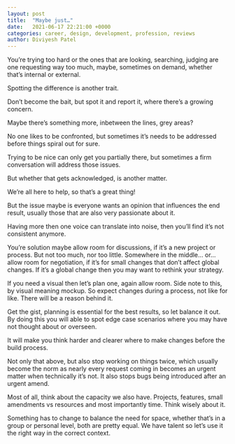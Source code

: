```yaml
---
layout: post
title:  "Maybe just…"
date:   2021-06-17 22:21:00 +0000
categories: career, design, development, profession, reviews
author: Diviyesh Patel
---
```


You’re trying too hard or the ones that are looking, searching, judging are one requesting way too much, maybe, sometimes on demand, whether that’s internal or external.

Spotting the difference is another trait.

Don’t become the bait, but spot it and report it, where there’s a growing concern.

Maybe there’s something more, inbetween the lines, grey areas?

No one likes to be confronted, but sometimes it’s needs to be addressed before things spiral out for sure.

Trying to be nice can only get you partially there, but sometimes a firm conversation will address those issues.

But whether that gets acknowledged, is another matter.

We’re all here to help, so that’s a great thing!

But the issue maybe is everyone wants an opinion that influences the end result, usually those that are also very passionate about it.

Having more then one voice can translate into noise, then you’ll find it’s not consistent anymore.

You’re solution maybe allow room for discussions, if it’s a new project or process. But not too much, nor too little. Somewhere in the middle… or… allow room for negotiation, if it’s for small changes that don’t affect global changes. If it’s a global change then you may want to rethink your strategy.

If you need a visual then let’s plan one, again allow room. Side note to this, by visual meaning mockup. So expect changes during a process, not like for like. There will be a reason behind it.

Get the gist, planning is essential for the best results, so let balance it out. By doing this you will able to spot edge case scenarios where you may have not thought about or overseen.

It will make you think harder and clearer where to make changes before the build process.

Not only that above, but also stop working on things twice, which usually become the norm as nearly every request coming in becomes an urgent matter when technically it’s not. It also stops bugs being introduced after an urgent amend.

Most of all, think about the capacity we also have. Projects, features, small amendments vs resources and most importantly time. Think wisely about it.

Something has to change to balance the need for space, whether that’s in a group or personal level, both are pretty equal. We have talent so let’s use it the right way in the correct context.